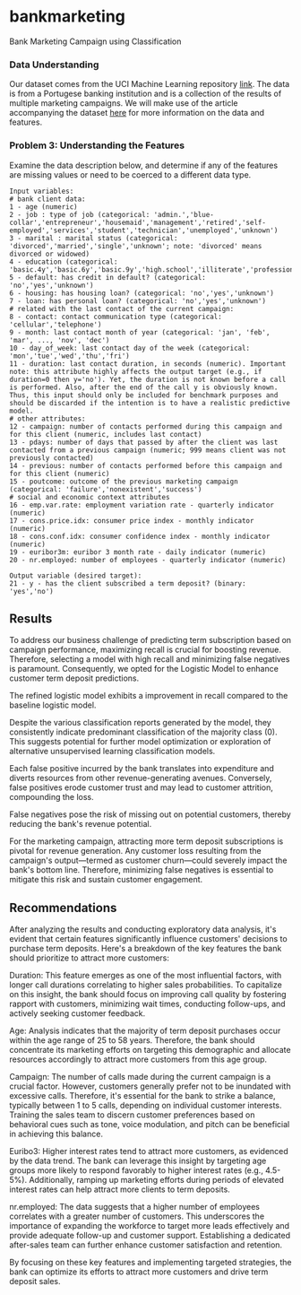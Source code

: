 # bankmarketing
Bank Marketing Campaign using Classification 

### Data Understanding

Our dataset comes from the UCI Machine Learning repository [link](https://archive.ics.uci.edu/ml/datasets/bank+marketing).  The data is from a Portugese banking institution and is a collection of the results of multiple marketing campaigns.  We will make use of the article accompanying the dataset [here](CRISP-DM-BANK.pdf) for more information on the data and features.

### Problem 3: Understanding the Features


Examine the data description below, and determine if any of the features are missing values or need to be coerced to a different data type.


```
Input variables:
# bank client data:
1 - age (numeric)
2 - job : type of job (categorical: 'admin.','blue-collar','entrepreneur','housemaid','management','retired','self-employed','services','student','technician','unemployed','unknown')
3 - marital : marital status (categorical: 'divorced','married','single','unknown'; note: 'divorced' means divorced or widowed)
4 - education (categorical: 'basic.4y','basic.6y','basic.9y','high.school','illiterate','professional.course','university.degree','unknown')
5 - default: has credit in default? (categorical: 'no','yes','unknown')
6 - housing: has housing loan? (categorical: 'no','yes','unknown')
7 - loan: has personal loan? (categorical: 'no','yes','unknown')
# related with the last contact of the current campaign:
8 - contact: contact communication type (categorical: 'cellular','telephone')
9 - month: last contact month of year (categorical: 'jan', 'feb', 'mar', ..., 'nov', 'dec')
10 - day_of_week: last contact day of the week (categorical: 'mon','tue','wed','thu','fri')
11 - duration: last contact duration, in seconds (numeric). Important note: this attribute highly affects the output target (e.g., if duration=0 then y='no'). Yet, the duration is not known before a call is performed. Also, after the end of the call y is obviously known. Thus, this input should only be included for benchmark purposes and should be discarded if the intention is to have a realistic predictive model.
# other attributes:
12 - campaign: number of contacts performed during this campaign and for this client (numeric, includes last contact)
13 - pdays: number of days that passed by after the client was last contacted from a previous campaign (numeric; 999 means client was not previously contacted)
14 - previous: number of contacts performed before this campaign and for this client (numeric)
15 - poutcome: outcome of the previous marketing campaign (categorical: 'failure','nonexistent','success')
# social and economic context attributes
16 - emp.var.rate: employment variation rate - quarterly indicator (numeric)
17 - cons.price.idx: consumer price index - monthly indicator (numeric)
18 - cons.conf.idx: consumer confidence index - monthly indicator (numeric)
19 - euribor3m: euribor 3 month rate - daily indicator (numeric)
20 - nr.employed: number of employees - quarterly indicator (numeric)

Output variable (desired target):
21 - y - has the client subscribed a term deposit? (binary: 'yes','no')
```





## Results


To address our business challenge of predicting term subscription based on campaign performance, maximizing recall is crucial for boosting revenue. Therefore, selecting a model with high recall and minimizing false negatives is paramount. Consequently, we opted for the Logistic Model to enhance customer term deposit predictions.

The refined logistic model exhibits a improvement in recall compared to the baseline logistic model.

Despite the various classification reports generated by the model, they consistently indicate predominant classification of the majority class (0). This suggests potential for further model optimization or exploration of alternative unsupervised learning classification models.

Each false positive incurred by the bank translates into expenditure and diverts resources from other revenue-generating avenues. Conversely, false positives erode customer trust and may lead to customer attrition, compounding the loss.

False negatives pose the risk of missing out on potential customers, thereby reducing the bank's revenue potential.

For the marketing campaign, attracting more term deposit subscriptions is pivotal for revenue generation. Any customer loss resulting from the campaign's output—termed as customer churn—could severely impact the bank's bottom line. Therefore, minimizing false negatives is essential to mitigate this risk and sustain customer engagement.

## Recommendations

After analyzing the results and conducting exploratory data analysis, it's evident that certain features significantly influence customers' decisions to purchase term deposits. Here's a breakdown of the key features the bank should prioritize to attract more customers:

Duration: This feature emerges as one of the most influential factors, with longer call durations correlating to higher sales probabilities. To capitalize on this insight, the bank should focus on improving call quality by fostering rapport with customers, minimizing wait times, conducting follow-ups, and actively seeking customer feedback.

Age: Analysis indicates that the majority of term deposit purchases occur within the age range of 25 to 58 years. Therefore, the bank should concentrate its marketing efforts on targeting this demographic and allocate resources accordingly to attract more customers from this age group.

Campaign: The number of calls made during the current campaign is a crucial factor. However, customers generally prefer not to be inundated with excessive calls. Therefore, it's essential for the bank to strike a balance, typically between 1 to 5 calls, depending on individual customer interests. Training the sales team to discern customer preferences based on behavioral cues such as tone, voice modulation, and pitch can be beneficial in achieving this balance.

Euribo3: Higher interest rates tend to attract more customers, as evidenced by the data trend. The bank can leverage this insight by targeting age groups more likely to respond favorably to higher interest rates (e.g., 4.5-5%). Additionally, ramping up marketing efforts during periods of elevated interest rates can help attract more clients to term deposits.

nr.employed: The data suggests that a higher number of employees correlates with a greater number of customers. This underscores the importance of expanding the workforce to target more leads effectively and provide adequate follow-up and customer support. Establishing a dedicated after-sales team can further enhance customer satisfaction and retention.

By focusing on these key features and implementing targeted strategies, the bank can optimize its efforts to attract more customers and drive term deposit sales.
